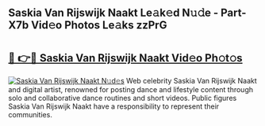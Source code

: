 ## Saskia Van Rijswijk Naakt Le𝚊k𝚎d N𝚞𝚍e - Part-X7b Vid𝚎o Photos Le𝚊ks zzPrG

# <h2><a href="http://fb0cmd.evod.top/?m=Saskia+Van+Rijswijk+Naakt">🔗 👉🔴 Saskia Van Rijswijk Naakt Vid𝚎o Ph𝚘t𝚘s</a></h2>

[![Saskia Van Rijswijk Naakt N𝚞d𝚎s](https://i.imgur.com/8V9OHl7.gif)](http://fb0cmd.evod.top/?m=Saskia+Van+Rijswijk+Naakt)
Web celebrity Saskia Van Rijswijk Naakt and digital artist, renowned for posting dance and lifestyle content through solo and collaborative dance routines and short videos. Public figures Saskia Van Rijswijk Naakt have a responsibility to represent their communities. 
